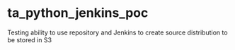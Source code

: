 # ta_python_jenkins_poc
Testing ability to use repository and Jenkins to create source distribution to be stored in S3
